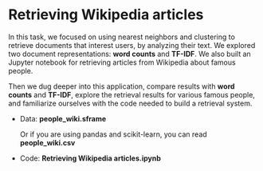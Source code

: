 # Retrieving Wikipedia articles
In this task, we focused on using nearest neighbors and clustering to retrieve documents that interest users, by analyzing their text. We explored two document representations: **word counts** and **TF-IDF**. We also built an Jupyter notebook for retrieving articles from Wikipedia about famous people.

Then we dug deeper into this application, compare results with **word counts** and **TF-IDF**, explore the retrieval results for various famous people, and familiarize ourselves with the code needed to build a retrieval system.

- Data: **people_wiki.sframe**

  Or if you are using pandas and scikit-learn, you can read **people_wiki.csv**

- Code: **Retrieving Wikipedia articles.ipynb**

